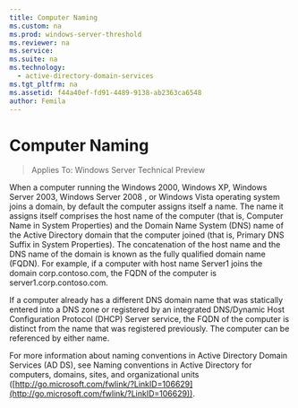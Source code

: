 ```yaml
---
title: Computer Naming
ms.custom: na
ms.prod: windows-server-threshold
ms.reviewer: na
ms.service: 
ms.suite: na
ms.technology: 
  - active-directory-domain-services
ms.tgt_pltfrm: na
ms.assetid: f44a40ef-fd91-4489-9138-ab2363ca6548
author: Femila
---
```

# Computer Naming

>Applies To: Windows Server Technical Preview

When a computer running the Windows 2000, Windows XP, Windows Server 2003,  Windows Server 2008 , or Windows Vista operating system joins a domain, by default the computer assigns itself a name. The name it assigns itself comprises the host name of the computer (that is, Computer Name in System Properties) and the Domain Name System (DNS) name of the Active Directory domain that the computer joined (that is, Primary DNS Suffix in System Properties). The concatenation of the host name and the DNS name of the domain is known as the fully qualified domain name (FQDN). For example, if a computer with host name Server1 joins the domain corp.contoso.com, the FQDN of the computer is server1.corp.contoso.com.  
  
If a computer already has a different DNS domain name that was statically entered into a DNS zone or registered by an integrated DNS/Dynamic Host Configuration Protocol (DHCP) Server service, the FQDN of the computer is distinct from the name that was registered previously. The computer can be referenced by either name.  
  
For more information about naming conventions in Active Directory Domain Services (AD DS), see Naming conventions in Active Directory for computers, domains, sites, and organizational units ([http://go.microsoft.com/fwlink/?LinkID=106629](http://go.microsoft.com/fwlink/?LinkID=106629)).  
  


